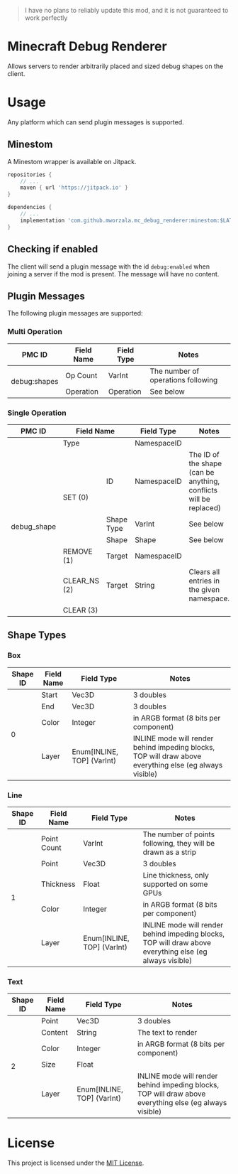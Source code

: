 > I have no plans to reliably update this mod, and it is not guaranteed to work perfectly

# Minecraft Debug Renderer

Allows servers to render arbitrarily placed and sized debug shapes on the client.

# Usage
Any platform which can send plugin messages is supported.

## Minestom
A Minestom wrapper is available on Jitpack.

```groovy
repositories {
    // ...
    maven { url 'https://jitpack.io' }
}

dependencies {
    // ...
    implementation 'com.github.mworzala.mc_debug_renderer:minestom:$LATEST_COMMIT_HASH'
}
```

## Checking if enabled
The client will send a plugin message with the id `debug:enabled` when joining a server if the mod is present.
The message will have no content.

## Plugin Messages
The following plugin messages are supported:

### Multi Operation
<table>
<thead>
  <tr>
    <th>PMC ID</th>
    <th>Field Name</th>
    <th>Field Type</th>
    <th>Notes</th>
  </tr>
</thead>
<tbody>
  <tr>
    <td rowspan="2">debug:shapes</td>
    <td>Op Count</td>
    <td>VarInt</td>
    <td>The number of operations following</td>
  </tr>
  <tr>
    <td>Operation</td>
    <td>Operation</td>
    <td>See below</td>
  </tr>
</tbody>
</table>

### Single Operation

<table>
<thead>
  <tr>
    <th>PMC ID</th>
    <th colspan="2">Field Name</th>
    <th>Field Type</th>
    <th>Notes</th>
  </tr>
</thead>
<tbody>
  <tr>
    <td rowspan="7">debug_shape</td>
    <td colspan="2">Type</td>
    <td>NamespaceID</td>
    <td></td>
  </tr>
  <tr>
    <td rowspan="3">SET (0)</td>
    <td>ID</td>
    <td>NamespaceID</td>
    <td>The ID of the shape (can be anything, conflicts will be replaced)</td>
  </tr>
  <tr>
    <td>Shape Type</td>
    <td>VarInt</td>
    <td>See below</td>
  </tr>
  <tr>
    <td>Shape</td>
    <td>Shape</td>
    <td>See below</td>
  </tr>
  <tr>
    <td>REMOVE (1)</td>
    <td>Target</td>
    <td>NamespaceID</td>
    <td></td>
  </tr>
  <tr>
    <td>CLEAR_NS (2)</td>
    <td>Target</td>
    <td>String</td>
    <td>Clears all entries in the given namespace.</td>
  </tr>
  <tr>
    <td>CLEAR (3)</td>
    <td></td>
    <td></td>
    <td></td>
  </tr>
</tbody>
</table>

## Shape Types

### Box

<table>
<thead>
  <tr>
    <th>Shape ID</th>
    <th>Field Name</th>
    <th>Field Type</th>
    <th>Notes</th>
  </tr>
</thead>
<tbody>
  <tr>
    <td rowspan="4">0</td>
    <td>Start</td>
    <td>Vec3D</td>
    <td>3 doubles</td>
  </tr>
  <tr>
    <td>End</td>
    <td>Vec3D</td>
    <td>3 doubles</td>
  </tr>
  <tr>
    <td>Color</td>
    <td>Integer</td>
    <td>in ARGB format (8 bits per component)</td>
  </tr>
  <tr>
    <td>Layer</td>
    <td>Enum[INLINE, TOP] (VarInt)</td>
    <td>INLINE mode will render behind impeding blocks, TOP will draw above everything else (eg always visible)</td>
  </tr>
</tbody>
</table>

### Line

<table>
<thead>
  <tr>
    <th>Shape ID</th>
    <th>Field Name</th>
    <th>Field Type</th>
    <th>Notes</th>
  </tr>
</thead>
<tbody>
  <tr>
    <td rowspan="5">1</td>
    <td>Point Count</td>
    <td>VarInt</td>
    <td>The number of points following, they will be drawn as a strip</td>
  </tr>
  <tr>
    <td>Point</td>
    <td>Vec3D</td>
    <td>3 doubles</td>
  </tr>
  <tr>
    <td>Thickness</td>
    <td>Float</td>
    <td>Line thickness, only supported on some GPUs</td>
  </tr>
  <tr>
    <td>Color</td>
    <td>Integer</td>
    <td>in ARGB format (8 bits per component)</td>
  </tr>
  <tr>
    <td>Layer</td>
    <td>Enum[INLINE, TOP] (VarInt)</td>
    <td>INLINE mode will render behind impeding blocks, TOP will draw above everything else (eg always visible)</td>
  </tr>
</tbody>
</table>

### Text

<table>
<thead>
  <tr>
    <th>Shape ID</th>
    <th>Field Name</th>
    <th>Field Type</th>
    <th>Notes</th>
  </tr>
</thead>
<tbody>
  <tr>
    <td rowspan="5">2</td>
    <td>Point</td>
    <td>Vec3D</td>
    <td>3 doubles</td>
  </tr>
  <tr>
    <td>Content</td>
    <td>String</td>
    <td>The text to render</td>
  </tr>
  <tr>
    <td>Color</td>
    <td>Integer</td>
    <td>in ARGB format (8 bits per component)</td>
  </tr>
  <tr>
    <td>Size</td>
    <td>Float</td>
    <td></td>
  </tr>
  <tr>
    <td>Layer</td>
    <td>Enum[INLINE, TOP] (VarInt)</td>
    <td>INLINE mode will render behind impeding blocks, TOP will draw above everything else (eg always visible)</td>
  </tr>
</tbody>
</table>

# License
This project is licensed under the [MIT License](./LICENSE).